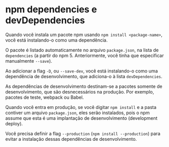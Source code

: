 # npm dependencies e devDependencies

Quando você instala um pacote npm usando `npm install <package-name>`, você está instalando-o como uma dependência.

O pacote é listado automaticamente no arquivo `package.json`, na lista de `dependencies` (a partir do npm 5. Anteriormente, você tinha que especificar manualmente `--save`).

Ao adicionar a flag `-D`, ou `--save-dev`, você está instalando-o como uma dependência de desenvolvimento, que adiciona-o à lista `devDependencies`.

As dependências de desenvolvimento destinam-se a pacotes somente de desenvolvimento, que são desnecessários na produção. Por exemplo, pacotes de teste, webpack ou Babel.

Quando você entra em produção, se você digitar `npm install` e a pasta contiver um arquivo `package.json`, eles serão instalados, pois o npm assume que esta é uma implantação de desenvolvimento (development deploy).

Você precisa definir a flag `--production` (`npm install --production`) para evitar a instalação dessas dependências de desenvolvimento.
